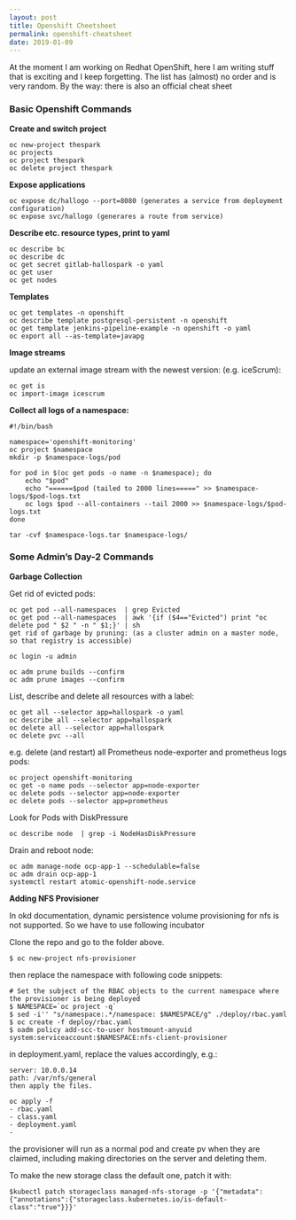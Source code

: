 ```yaml
---
layout: post
title: Openshift Cheetsheet
permalink: openshift-cheatsheet
date: 2019-01-09
---
```


At the moment I am working on Redhat OpenShift, here I am writing stuff that is exciting and I keep forgetting. The list has (almost) no order and is very random. 
By the way: there is also an official cheat sheet

### Basic Openshift Commands

**Create and switch project**

    oc new-project thespark
    oc projects
    oc project thespark
    oc delete project thespark

__Expose applications__

    oc expose dc/hallogo --port=8080 (generates a service from deployment configuration)
    oc expose svc/hallogo (generares a route from service)

__Describe etc. resource types, print to yaml__

    oc describe bc
    oc describe dc
    oc get secret gitlab-hallospark -o yaml
    oc get user
    oc get nodes

__Templates__

    oc get templates -n openshift 
    oc describe template postgresql-persistent -n openshift
    oc get template jenkins-pipeline-example -n openshift -o yaml
    oc export all --as-template=javapg

__Image streams__

update an external image stream with the newest version: (e.g. iceScrum):

    oc get is
    oc import-image icescrum

__Collect all logs of a namespace:__

    #!/bin/bash

    namespace='openshift-monitoring'
    oc project $namespace
    mkdir -p $namespace-logs/pod

    for pod in $(oc get pods -o name -n $namespace); do 
        echo "$pod"
        echo "======$pod (tailed to 2000 lines=====" >> $namespace-logs/$pod-logs.txt
        oc logs $pod --all-containers --tail 2000 >> $namespace-logs/$pod-logs.txt 
    done

    tar -cvf $namespace-logs.tar $namespace-logs/



### Some Admin’s Day-2 Commands

__Garbage Collection__

Get rid of evicted pods:

    oc get pod --all-namespaces  | grep Evicted
    oc get pod --all-namespaces  | awk '{if ($4=="Evicted") print "oc delete pod " $2 " -n " $1;}' | sh 
    get rid of garbage by pruning: (as a cluster admin on a master node, so that registry is accessible)

    oc login -u admin

    oc adm prune builds --confirm 
    oc adm prune images --confirm 

List, describe and delete all resources with a label:

    oc get all --selector app=hallospark -o yaml
    oc describe all --selector app=hallospark
    oc delete all --selector app=hallospark 
    oc delete pvc --all 

e.g. delete (and restart) all Prometheus node-exporter and prometheus logs pods:

    oc project openshift-monitoring
    oc get -o name pods --selector app=node-exporter
    oc delete pods --selector app=node-exporter
    oc delete pods --selector app=prometheus

Look for Pods with DiskPressure

    oc describe node  | grep -i NodeHasDiskPressure

Drain and reboot node:

    oc adm manage-node ocp-app-1 --schedulable=false
    oc adm drain ocp-app-1
    systemctl restart atomic-openshift-node.service

__Adding NFS Provisioner__

In okd documentation, dynamic persistence volume provisioning for nfs is not supported. So we have to use following incubator

Clone the repo and go to the folder above.

    $ oc new-project nfs-provisioner

then replace the namespace with following code snippets:

    # Set the subject of the RBAC objects to the current namespace where the provisioner is being deployed
    $ NAMESPACE=`oc project -q`
    $ sed -i'' "s/namespace:.*/namespace: $NAMESPACE/g" ./deploy/rbac.yaml
    $ oc create -f deploy/rbac.yaml
    $ oadm policy add-scc-to-user hostmount-anyuid system:serviceaccount:$NAMESPACE:nfs-client-provisioner

in deployment.yaml, replace the values accordingly, e.g.:

    server: 10.0.0.14
    path: /var/nfs/general
    then apply the files.

    oc apply -f 
    - rbac.yaml
    - class.yaml
    - deployment.yaml 
    - 
the provisioner will run as a normal pod and create pv when they are claimed, including making directories on the server and deleting them.

To make the new storage class the default one, patch it with:

    $kubectl patch storageclass managed-nfs-storage -p '{"metadata": {"annotations":{"storageclass.kubernetes.io/is-default-class":"true"}}}'
